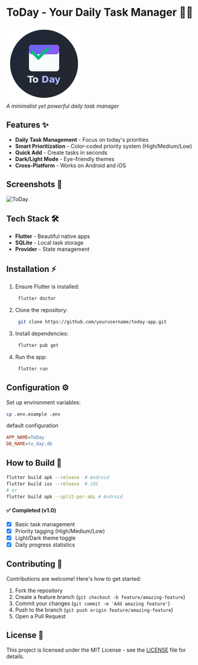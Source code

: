 # ToDay - Your Daily Task Manager 📅✅

![ToDay App Logo](assets/logo.png)  
*A minimalist yet powerful daily task manager*

## Features ✨

- **Daily Task Management** - Focus on today's priorities
- **Smart Prioritization** - Color-coded priority system (High/Medium/Low)
- **Quick Add** - Create tasks in seconds
- **Dark/Light Mode** - Eye-friendly themes
- **Cross-Platform** - Works on Android and iOS

## Screenshots 📱
![ToDay](screenshots/screenrecord.gif)  

## Tech Stack 🛠️

- **Flutter** - Beautiful native apps
- **SQLite** - Local task storage
- **Provider** - State management

## Installation ⚡

1. Ensure Flutter is installed:
   ```bash
    flutter doctor
   ```

2. Clone the repository:
   ```bash
    git clone https://github.com/yourusername/today-app.git
   ```

3. Install dependencies:
   ```bash
    flutter pub get
   ```

4. Run the app:
   ```bash
    flutter run
   ```


## Configuration ⚙️
Set up environment variables:
```bash
cp .env.example .env
```
default configuration
```ini
APP_NAME=ToDay
DB_NAME=to_day.db
```

## How to Build 🚀
```bash
flutter build apk --release  # Android
flutter build ios --release  # iOS
# or
flutter build apk --split-per-abi # Android
```
#### ✅ Completed (v1.0)
- [x] Basic task management
- [x] Priority tagging (High/Medium/Low)
- [x] Light/Dark theme toggle
- [x] Daily progress statistics

<!-- #### ⏳ In Progress (v1.5)
- [ ] **Sync Alarm**  
  ▸ Smart reminders tied to task deadlines  
  ▸ Customizable alert tones  
  ▸ Snooze functionality   -->

<!-- ### ✨ Planned Features

#### Core Improvements
- [ ] **Cloud Sync**  
  ▸ End-to-end encrypted backup  
  ▸ Cross-device synchronization  
  ▸ Offline mode support  

- [ ] **Recurring Tasks**  
  ▸ "Repeat every X days/weeks/months"  
  ▸ Exception handling for skipped dates  
  ▸ Template tasks  

#### Platform Enhancements  
- [ ] **Widget Support**  
  ▸ iOS home screen widgets  
  ▸ Android widgets  
  ▸ Quick-add from widget  

#### Future Possibilities  
- [ ] Natural language input ("Lunch with Amy at 1pm tomorrow")  
- [ ] Location-based reminders  
- [ ] Team task sharing  
- [ ] Voice command integration -->


## Contributing 🤝
Contributions are welcome! Here's how to get started:

1. Fork the repository
2. Create a feature branch (`git checkout -b feature/amazing-feature`)
3. Commit your changes (`git commit -m 'Add amazing feature'`)
4. Push to the branch (`git push origin feature/amazing-feature`)
5. Open a Pull Request

## License 📄
This project is licensed under the MIT License - see the [LICENSE](LICENSE) file for details.

<!-- ### How to change icon
install deps:
```bash
flutter pub get flutter_launcher_icons
```
add like this:
```yml
flutter_launcher_icons:
  android: "launcher_icon"
  ios: true
  image_path: "assets/logo.png"
``` -->